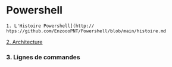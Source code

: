 # Powershell

	1. L'Histoire Powershell](http:// htps://github.com/EnzoooPNT/Powershell/blob/main/histoire.md
[2. Architecture](http://)

### 3. Lignes de commandes 
